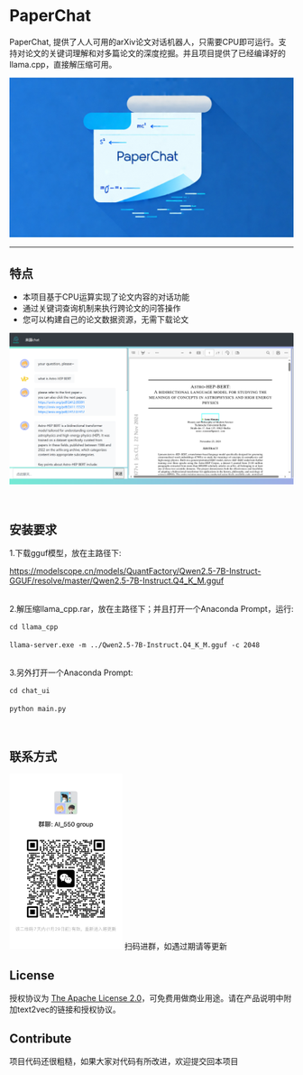 # PaperChat
PaperChat, 提供了人人可用的arXiv论文对话机器人，只需要CPU即可运行。支持对论文的关键词理解和对多篇论文的深度挖掘。并且项目提供了已经编译好的llama.cpp，直接解压缩可用。
<br>

<div>
	<p align="center">
  <img alt="Animation Demo" src="https://github.com/elenalulu/PaperChat/blob/main/docs/logo.png" width="660" />
  </p>
</div>

-----------------

## 特点

- 本项目基于CPU运算实现了论文内容的对话功能
- 通过关键词查询机制来执行跨论文的问答操作
- 您可以构建自己的论文数据资源，无需下载论文


<div>
	<p align="center">
  <img alt="Animation Demo" src="https://github.com/elenalulu/PaperChat/blob/main/docs/ui.png" width="660" />
  </p>
</div>
<br>

## 安装要求

1.下载gguf模型，放在主路径下: 

https://modelscope.cn/models/QuantFactory/Qwen2.5-7B-Instruct-GGUF/resolve/master/Qwen2.5-7B-Instruct.Q4_K_M.gguf

<br>
2.解压缩llama_cpp.rar，放在主路径下；并且打开一个Anaconda Prompt，运行: 

```shell
cd llama_cpp

llama-server.exe -m ../Qwen2.5-7B-Instruct.Q4_K_M.gguf -c 2048
```

<br>
3.另外打开一个Anaconda Prompt:

```shell
cd chat_ui

python main.py
```

<br>

## 联系方式

<img src="docs/wechat.jpg" width="200" />
扫码进群，如遇过期请等更新
<br>

## License

授权协议为 [The Apache License 2.0](LICENSE)，可免费用做商业用途。请在产品说明中附加text2vec的链接和授权协议。


## Contribute

项目代码还很粗糙，如果大家对代码有所改进，欢迎提交回本项目